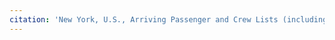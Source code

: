 ```yaml
---
citation: 'New York, U.S., Arriving Passenger and Crew Lists (including Castle Garden and Ellis Island), 1820-1957. Year: 1830; Arrival: New York, New York, USA; Microfilm Serial: M237, 1820-1897; Line: 1; List Number: 335, ancestry.com.' 
---
```


